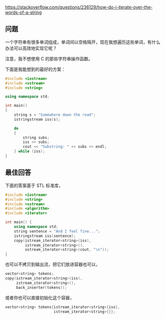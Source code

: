 <https://stackoverflow.com/questions/236129/how-do-i-iterate-over-the-words-of-a-string>

## 问题

一个字符串有很多单词组成，单词间以空格隔开，现在我想遍历这些单词，有什么办法可以高效地实现它呢？

注意，我不想使用 C 的那些字符串操作函数。

下面是我能想到的最好的方案：

```c++
#include <iostream>
#include <sstream>
#include <string>

using namespace std;

int main()
{
    string s = "Somewhere down the road";
    istringstream iss(s);

    do
    {
        string subs;
        iss >> subs;
        cout << "Substring: " << subs << endl;
    } while (iss);
}
```

## 最佳回答

下面的答案基于 STL 标准库，

```c++
#include <iostream>
#include <string>
#include <sstream>
#include <algorithm>
#include <iterator>

int main() {
    using namespace std;
    string sentence = "And I feel fine...";
    istringstream iss(sentence);
    copy(istream_iterator<string>(iss),
         istream_iterator<string>(),
         ostream_iterator<string>(cout, "\n"));
}
```

也可以不拷贝到输出流，把它们放进容器也可以，

```c++
vector<string> tokens;
copy(istream_iterator<string>(iss),
     istream_iterator<string>(),
     back_inserter(tokens));
```

或者你也可以直接初始化这个容器，

```c++
vector<string> tokens{istream_iterator<string>{iss},
                      istream_iterator<string>{}};
```
